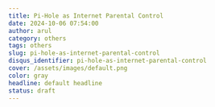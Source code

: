 ```yaml
---
title: Pi-Hole as Internet Parental Control
date: 2024-10-06 07:54:00
author: arul
category: others
tags: others
slug: pi-hole-as-internet-parental-control
disqus_identifier: pi-hole-as-internet-parental-control
cover: /assets/images/default.png
color: gray
headline: default headline
status: draft
---
```

